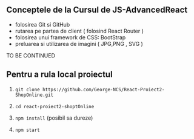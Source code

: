 ## Conceptele de la Cursul de JS-AdvancedReact
* folosirea Git si GitHub
* rutarea pe partea de client ( folosind React Router )
* folosirea unui framework de CSS: BootStrap
* preluarea si utilizarea de imagini ( JPG,PNG , SVG )

TO BE CONTINUED

## Pentru a rula local proiectul

1. `git clone https://github.com/George-NCS/React-Proiect2-ShopOnline.git`

2. `cd react-proiect2-shoptOnline`

3. `npm install` (posibil sa dureze)

4. `npm start`
